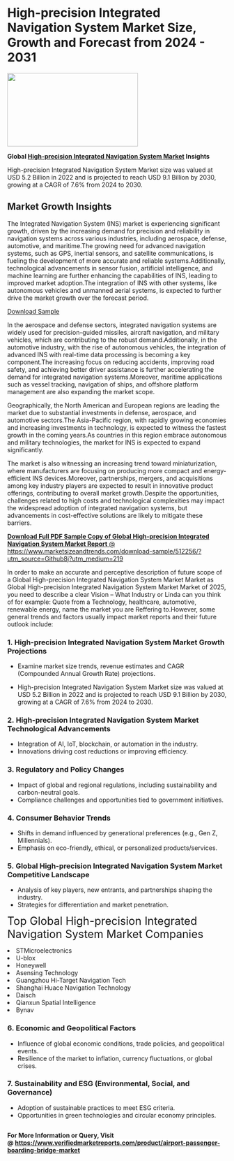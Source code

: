 <H1>High-precision Integrated Navigation System Market Size, Growth and Forecast from 2024 - 2031</H1><img class="aligncenter size-medium wp-image-584254" src="https://thirdeyenews.in/wp-content/uploads/2024/09/Global-Market-Research-300x168.jpeg" alt="" width="300" height="168" /><p><strong>Global&nbsp;<a href="https://www.marketsizeandtrends.com/download-sample/512256/?utm_source=Github8j?utm_medium=219">High-precision Integrated Navigation System Market</a> Insights</strong></p><p>High-precision Integrated Navigation System Market size was valued at USD 5.2 Billion in 2022 and is projected to reach USD 9.1 Billion by 2030, growing at a CAGR of 7.6% from 2024 to 2030.</p><p><h2>Market Growth Insights</h2> <p>The Integrated Navigation System (INS) market is experiencing significant growth, driven by the increasing demand for precision and reliability in navigation systems across various industries, including aerospace, defense, automotive, and maritime.The growing need for advanced navigation systems, such as GPS, inertial sensors, and satellite communications, is fueling the development of more accurate and reliable systems.Additionally, technological advancements in sensor fusion, artificial intelligence, and machine learning are further enhancing the capabilities of INS, leading to improved market adoption.The integration of INS with other systems, like autonomous vehicles and unmanned aerial systems, is expected to further drive the market growth over the forecast period.</p> <p><a href="#">Download Sample</a></p> <p>In the aerospace and defense sectors, integrated navigation systems are widely used for precision-guided missiles, aircraft navigation, and military vehicles, which are contributing to the robust demand.Additionally, in the automotive industry, with the rise of autonomous vehicles, the integration of advanced INS with real-time data processing is becoming a key component.The increasing focus on reducing accidents, improving road safety, and achieving better driver assistance is further accelerating the demand for integrated navigation systems.Moreover, maritime applications such as vessel tracking, navigation of ships, and offshore platform management are also expanding the market scope.</p> <p>Geographically, the North American and European regions are leading the market due to substantial investments in defense, aerospace, and automotive sectors.The Asia-Pacific region, with rapidly growing economies and increasing investments in technology, is expected to witness the fastest growth in the coming years.As countries in this region embrace autonomous and military technologies, the market for INS is expected to expand significantly.</p> <p>The market is also witnessing an increasing trend toward miniaturization, where manufacturers are focusing on producing more compact and energy-efficient INS devices.Moreover, partnerships, mergers, and acquisitions among key industry players are expected to result in innovative product offerings, contributing to overall market growth.Despite the opportunities, challenges related to high costs and technological complexities may impact the widespread adoption of integrated navigation systems, but advancements in cost-effective solutions are likely to mitigate these barriers.</p> <p><a href="#"></p><p><span class=""><strong>Download Full PDF Sample Copy of Global High-precision Integrated Navigation System Market Report</strong> @ <a href="https://www.marketsizeandtrends.com/download-sample/512256/?utm_source=Github8j?utm_medium=219" target="_blank">https://www.marketsizeandtrends.com/download-sample/512256/?utm_source=Github8j?utm_medium=219</a></span></p><p>In order to make an accurate and perceptive description of future scope of a Global&nbsp;High-precision Integrated Navigation System Market Market as Global&nbsp;High-precision Integrated Navigation System Market Market of 2025, you need to describe a clear Vision &ndash; What Industry or Linda can you think of for example: Quote from a Technology, healthcare, automotive, renewable energy, name the market you are Reffering to.However, some general trends and factors usually impact market reports and their future outlook include:</p><h3>1.&nbsp;<strong>High-precision Integrated Navigation System Market Growth Projections</strong></h3><ul><li>Examine market size trends, revenue estimates and CAGR (Compounded Annual Growth Rate) projections.</li><li><p>High-precision Integrated Navigation System Market size was valued at USD 5.2 Billion in 2022 and is projected to reach USD 9.1 Billion by 2030, growing at a CAGR of 7.6% from 2024 to 2030.</p></li></ul><h3>2.&nbsp;<strong>High-precision Integrated Navigation System Market Technological Advancements</strong></h3><ul><li>Integration of AI, IoT, blockchain, or automation in the industry.</li><li>Innovations driving cost reductions or improving efficiency.</li></ul><h3>3.&nbsp;<strong>Regulatory and Policy Changes</strong></h3><ul><li>Impact of global and regional regulations, including sustainability and carbon-neutral goals.</li><li>Compliance challenges and opportunities tied to government initiatives.</li></ul><h3>4.&nbsp;<strong>Consumer Behavior Trends</strong></h3><ul><li>Shifts in demand influenced by generational preferences (e.g., Gen Z, Millennials).</li><li>Emphasis on eco-friendly, ethical, or personalized products/services.</li></ul><h3>5.&nbsp;<strong>Global High-precision Integrated Navigation System Market Competitive Landscape</strong></h3><ul><li>Analysis of key players, new entrants, and partnerships shaping the industry.</li><li>Strategies for differentiation and market penetration.</li></ul><p data-pm-slice="1 1 []"><span style="color: inherit; font-family: inherit; font-size: 25px;">Top Global High-precision Integrated Navigation System Market Companies</span></p><div class="" data-test-id=""><p><li>STMicroelectronics</li><li> U-blox</li><li> Honeywell</li><li> Asensing Technology</li><li> Guangzhou Hi-Target Navigation Tech</li><li> Shanghai Huace Navigation Technology</li><li> Daisch</li><li> Qianxun Spatial Intelligence</li><li> Bynav</li></p></div><h3>6.&nbsp;<strong>Economic and Geopolitical Factors</strong></h3><ul><li>Influence of global economic conditions, trade policies, and geopolitical events.</li><li>Resilience of the market to inflation, currency fluctuations, or global crises.</li></ul><h3>7.&nbsp;<strong>Sustainability and ESG (Environmental, Social, and Governance)</strong></h3><ul><li>Adoption of sustainable practices to meet ESG criteria.</li><li>Opportunities in green technologies and circular economy principles.</li></ul><h2><strong style="font-size: 14px;">For More Information or Query, Visit @&nbsp;</strong><a style="background-color: #ffffff; font-size: 14px;" href="https://www.marketsizeandtrends.com/report/high-precision-integrated-navigation-system-market/" target="_blank">https://www.verifiedmarketreports.com/product/airport-passenger-boarding-bridge-market</a></h2>